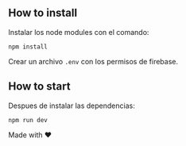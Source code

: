 ## How to install

Instalar los node modules con el comando:

```
npm install
```

Crear un archivo `.env` con los permisos de firebase.

## How to start

Despues de instalar las dependencias:

```
npm run dev
```

Made with ❤️ 
